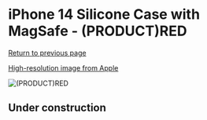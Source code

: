 # iPhone 14 Silicone Case with MagSafe - (PRODUCT)RED

[Return to previous page](/iphone_14)

[High-resolution image from Apple](https://store.storeimages.cdn-apple.com/8756/as-images.apple.com/is/MPTR3?wid=4500&hei=4500&fmt=png)

<div style="width: 500px"><img src="/everyphone/MPTR3.png" alt="(PRODUCT)RED"></div>

## Under construction
